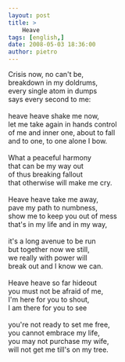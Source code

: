 ```yaml
---
layout: post
title: >
    Heave
tags: [english,]
date: 2008-05-03 18:36:00
author: pietro
---
```

Crisis now, no can't be,<br/>breakdown in my doldrums,<br/>every single atom in dumps<br/>says every second to me:<br/><br/>heave heave shake me now,<br/>let me take again in hands control<br/>of me and inner one, about to fall<br/>and to one, to one alone I bow.<br/><br/>What a peaceful harmony<br/>that can be my way out<br/>of thus breaking fallout<br/>that otherwise will make me cry.<br/><br/>Heave heave take me away,<br/>pave my path to numbness,<br/>show me to keep you out of mess<br/>that's in my life and in my way,<br/><br/>it's a long avenue to be run<br/>but together now we still,<br/>we really with power will<br/>break out and I know we can.<br/><br/>Heave heave so far hideout<br/>you must not be afraid of me,<br/>I'm here for you to shout,<br/>I am there for you to see<br/><br/>you're not ready to set me free,<br/>you cannot embrace my life,<br/>you may not purchase my wife,<br/>will not get me till's on my tree.
